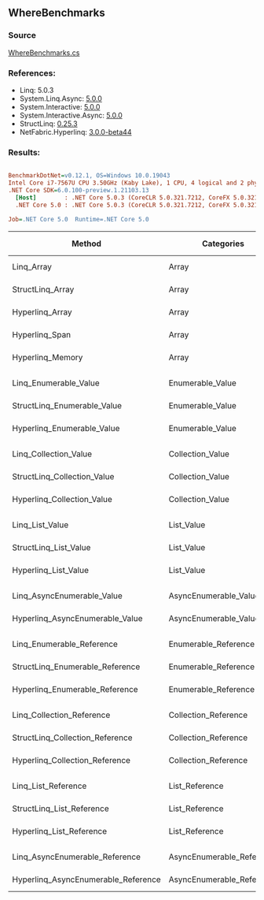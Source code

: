 ﻿## WhereBenchmarks

### Source
[WhereBenchmarks.cs](../NetFabric.Hyperlinq.Benchmarks/Benchmarks/WhereBenchmarks.cs)

### References:
- Linq: 5.0.3
- System.Linq.Async: [5.0.0](https://www.nuget.org/packages/System.Linq.Async/5.0.0)
- System.Interactive: [5.0.0](https://www.nuget.org/packages/System.Interactive/5.0.0)
- System.Interactive.Async: [5.0.0](https://www.nuget.org/packages/System.Interactive.Async/5.0.0)
- StructLinq: [0.25.3](https://www.nuget.org/packages/StructLinq/0.25.3)
- NetFabric.Hyperlinq: [3.0.0-beta44](https://www.nuget.org/packages/NetFabric.Hyperlinq/3.0.0-beta44)

### Results:
``` ini

BenchmarkDotNet=v0.12.1, OS=Windows 10.0.19043
Intel Core i7-7567U CPU 3.50GHz (Kaby Lake), 1 CPU, 4 logical and 2 physical cores
.NET Core SDK=6.0.100-preview.1.21103.13
  [Host]        : .NET Core 5.0.3 (CoreCLR 5.0.321.7212, CoreFX 5.0.321.7212), X64 RyuJIT
  .NET Core 5.0 : .NET Core 5.0.3 (CoreCLR 5.0.321.7212, CoreFX 5.0.321.7212), X64 RyuJIT

Job=.NET Core 5.0  Runtime=.NET Core 5.0  

```
|                              Method |                Categories | Count |       Mean |    Error |   StdDev | Ratio |  Gen 0 | Gen 1 | Gen 2 | Allocated |
|------------------------------------ |-------------------------- |------ |-----------:|---------:|---------:|------:|-------:|------:|------:|----------:|
|                          Linq_Array |                     Array |   100 |   491.2 ns |  3.52 ns |  3.12 ns |  1.00 | 0.0229 |     - |     - |      48 B |
|                    StructLinq_Array |                     Array |   100 |   267.2 ns |  1.34 ns |  1.18 ns |  0.54 |      - |     - |     - |         - |
|                     Hyperlinq_Array |                     Array |   100 |   271.0 ns |  1.47 ns |  1.30 ns |  0.55 |      - |     - |     - |         - |
|                      Hyperlinq_Span |                     Array |   100 |   269.4 ns |  1.07 ns |  0.83 ns |  0.55 |      - |     - |     - |         - |
|                    Hyperlinq_Memory |                     Array |   100 |   271.3 ns |  1.91 ns |  1.69 ns |  0.55 |      - |     - |     - |         - |
|                                     |                           |       |            |          |          |       |        |       |       |           |
|               Linq_Enumerable_Value |          Enumerable_Value |   100 | 1,372.9 ns |  6.32 ns |  5.61 ns |  1.00 | 0.0420 |     - |     - |      88 B |
|         StructLinq_Enumerable_Value |          Enumerable_Value |   100 | 1,271.1 ns |  6.81 ns |  6.04 ns |  0.93 | 0.0153 |     - |     - |      32 B |
|          Hyperlinq_Enumerable_Value |          Enumerable_Value |   100 | 1,237.1 ns |  6.36 ns |  5.64 ns |  0.90 | 0.0153 |     - |     - |      32 B |
|                                     |                           |       |            |          |          |       |        |       |       |           |
|               Linq_Collection_Value |          Collection_Value |   100 | 1,370.9 ns |  5.69 ns |  4.75 ns |  1.00 | 0.0420 |     - |     - |      88 B |
|         StructLinq_Collection_Value |          Collection_Value |   100 | 1,276.3 ns |  6.67 ns |  5.91 ns |  0.93 | 0.0153 |     - |     - |      32 B |
|          Hyperlinq_Collection_Value |          Collection_Value |   100 | 1,251.4 ns | 10.48 ns |  9.29 ns |  0.91 | 0.0153 |     - |     - |      32 B |
|                                     |                           |       |            |          |          |       |        |       |       |           |
|                     Linq_List_Value |                List_Value |   100 | 1,375.4 ns |  6.34 ns |  5.93 ns |  1.00 | 0.0420 |     - |     - |      88 B |
|               StructLinq_List_Value |                List_Value |   100 |   621.7 ns |  2.39 ns |  2.23 ns |  0.45 |      - |     - |     - |         - |
|                Hyperlinq_List_Value |                List_Value |   100 |   694.6 ns |  3.85 ns |  3.22 ns |  0.50 |      - |     - |     - |         - |
|                                     |                           |       |            |          |          |       |        |       |       |           |
|          Linq_AsyncEnumerable_Value |     AsyncEnumerable_Value |   100 | 5,404.1 ns | 20.82 ns | 19.47 ns |  1.00 | 0.0458 |     - |     - |     104 B |
|     Hyperlinq_AsyncEnumerable_Value |     AsyncEnumerable_Value |   100 | 5,635.9 ns | 34.38 ns | 30.47 ns |  1.04 | 0.0687 |     - |     - |     152 B |
|                                     |                           |       |            |          |          |       |        |       |       |           |
|           Linq_Enumerable_Reference |      Enumerable_Reference |   100 | 1,122.8 ns |  6.73 ns |  5.97 ns |  1.00 | 0.0420 |     - |     - |      88 B |
|     StructLinq_Enumerable_Reference |      Enumerable_Reference |   100 |   701.0 ns |  3.02 ns |  2.82 ns |  0.62 | 0.0153 |     - |     - |      32 B |
|      Hyperlinq_Enumerable_Reference |      Enumerable_Reference |   100 |   738.5 ns |  3.54 ns |  3.31 ns |  0.66 | 0.0153 |     - |     - |      32 B |
|                                     |                           |       |            |          |          |       |        |       |       |           |
|           Linq_Collection_Reference |      Collection_Reference |   100 | 1,022.3 ns |  6.21 ns |  5.81 ns |  1.00 | 0.0420 |     - |     - |      88 B |
|     StructLinq_Collection_Reference |      Collection_Reference |   100 |   736.8 ns |  4.40 ns |  3.90 ns |  0.72 | 0.0153 |     - |     - |      32 B |
|      Hyperlinq_Collection_Reference |      Collection_Reference |   100 |   769.7 ns |  4.81 ns |  4.27 ns |  0.75 | 0.0153 |     - |     - |      32 B |
|                                     |                           |       |            |          |          |       |        |       |       |           |
|                 Linq_List_Reference |            List_Reference |   100 |   996.4 ns |  5.21 ns |  4.88 ns |  1.00 | 0.0420 |     - |     - |      88 B |
|           StructLinq_List_Reference |            List_Reference |   100 |   698.1 ns |  3.23 ns |  2.86 ns |  0.70 | 0.0153 |     - |     - |      32 B |
|            Hyperlinq_List_Reference |            List_Reference |   100 |   671.7 ns |  3.85 ns |  3.22 ns |  0.67 |      - |     - |     - |         - |
|                                     |                           |       |            |          |          |       |        |       |       |           |
|      Linq_AsyncEnumerable_Reference | AsyncEnumerable_Reference |   100 | 5,321.3 ns | 18.66 ns | 15.58 ns |  1.00 | 0.0458 |     - |     - |     104 B |
| Hyperlinq_AsyncEnumerable_Reference | AsyncEnumerable_Reference |   100 | 5,481.6 ns | 23.36 ns | 20.71 ns |  1.03 | 0.0687 |     - |     - |     152 B |
